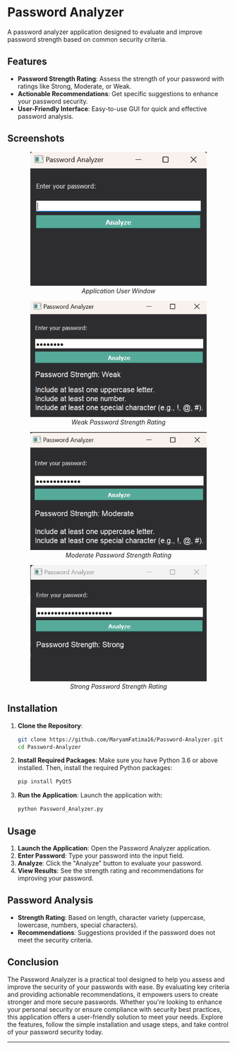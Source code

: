 # Password Analyzer

A password analyzer application designed to evaluate and improve password strength based on common security criteria.

## Features

- **Password Strength Rating**: Assess the strength of your password with ratings like Strong, Moderate, or Weak.
- **Actionable Recommendations**: Get specific suggestions to enhance your password security.
- **User-Friendly Interface**: Easy-to-use GUI for quick and effective password analysis.

## Screenshots

<p align="center">
  <img src="screenshots/user-window.png" alt="User Window" width="400"/>
  <br/><i>Application User Window</i>
</p>

<p align="center">
  <img src="screenshots/Weak-password.png" alt="Weak Password" width="400"/>
  <br/><i>Weak Password Strength Rating</i>
</p>

<p align="center">
  <img src="screenshots/Moderate-password.png" alt="Moderate Password" width="400"/>
  <br/><i>Moderate Password Strength Rating</i>
</p>

<p align="center">
  <img src="screenshots/Strong-password.png" alt="Strong Password" width="400"/>
  <br/><i>Strong Password Strength Rating</i>
</p>


## Installation

1. **Clone the Repository**:
    ```sh
    git clone https://github.com/MaryamFatima16/Password-Analyzer.git
    cd Password-Analyzer
    ```

2. **Install Required Packages**:
    Make sure you have Python 3.6 or above installed. Then, install the required Python packages:
    ```sh
    pip install PyQt5
    ```

3. **Run the Application**:
    Launch the application with:
    ```sh
    python Password_Analyzer.py
    ```

## Usage

1. **Launch the Application**: Open the Password Analyzer application.
2. **Enter Password**: Type your password into the input field.
3. **Analyze**: Click the "Analyze" button to evaluate your password.
4. **View Results**: See the strength rating and recommendations for improving your password.

## Password Analysis

- **Strength Rating**: Based on length, character variety (uppercase, lowercase, numbers, special characters).
- **Recommendations**: Suggestions provided if the password does not meet the security criteria.

## Conclusion

The Password Analyzer is a practical tool designed to help you assess and improve the security of your passwords with ease. By evaluating key criteria and providing actionable recommendations, it empowers users to create stronger and more secure passwords. Whether you're looking to enhance your personal security or ensure compliance with security best practices, this application offers a user-friendly solution to meet your needs. Explore the features, follow the simple installation and usage steps, and take control of your password security today.

---

